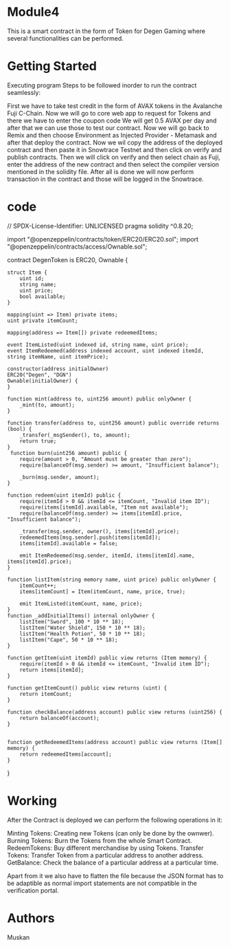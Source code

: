 # Module4
This is a smart contract in the form of Token for Degen Gaming where several functionalities can be performed.

# Getting Started
Executing program Steps to be followed inorder to run the contract seamlessly:

First we have to take test credit in the form of AVAX tokens in the Avalanche Fuji C-Chain. Now we will go to core web app to request for Tokens and there we have to enter the coupon code We will get 0.5 AVAX per day and after that we can use those to test our contract. Now we will go back to Remix and then choose Environment as Injected Provider - Metamask and after that deploy the contract. Now we wil copy the address of the deployed contract and then paste it in Snowtrace Testnet and then click on verify and publish contracts. Then we will click on verify and then select chain as Fuji, enter the address of the new contract and then select the compiler version mentioned in the solidity file. After all is done we will now perform transaction in the contract and those will be logged in the Snowtrace.

# code
// SPDX-License-Identifier: UNLICENSED
pragma solidity ^0.8.20;

import "@openzeppelin/contracts/token/ERC20/ERC20.sol";
import "@openzeppelin/contracts/access/Ownable.sol";

contract DegenToken is ERC20, Ownable {

    struct Item {
        uint id;
        string name;
        uint price;
        bool available;
    }
    
    mapping(uint => Item) private items;
    uint private itemCount;

    mapping(address => Item[]) private redeemedItems;

    event ItemListed(uint indexed id, string name, uint price);
    event ItemRedeemed(address indexed account, uint indexed itemId, string itemName, uint itemPrice);

    constructor(address initialOwner) 
    ERC20("Degen", "DGN") 
    Ownable(initialOwner) {
    }

    function mint(address to, uint256 amount) public onlyOwner {
        _mint(to, amount);
    }

    function transfer(address to, uint256 amount) public override returns (bool) {
        _transfer(_msgSender(), to, amount);
        return true;
    }
     function burn(uint256 amount) public {
        require(amount > 0, "Amount must be greater than zero");
        require(balanceOf(msg.sender) >= amount, "Insufficient balance");

        _burn(msg.sender, amount);
    }

    function redeem(uint itemId) public {
        require(itemId > 0 && itemId <= itemCount, "Invalid item ID");
        require(items[itemId].available, "Item not available");
        require(balanceOf(msg.sender) >= items[itemId].price, "Insufficient balance");

        _transfer(msg.sender, owner(), items[itemId].price);
        redeemedItems[msg.sender].push(items[itemId]);
        items[itemId].available = false;

        emit ItemRedeemed(msg.sender, itemId, items[itemId].name, items[itemId].price);
    }
    
    function listItem(string memory name, uint price) public onlyOwner {
        itemCount++;
        items[itemCount] = Item(itemCount, name, price, true);

        emit ItemListed(itemCount, name, price);
    }
    function _addInitialItems() internal onlyOwner {
        listItem("Sword", 100 * 10 ** 18);
        listItem("Water Shield", 150 * 10 ** 18);
        listItem("Health Potion", 50 * 10 ** 18);
        listItem("Cape", 50 * 10 ** 18);
    }

    function getItem(uint itemId) public view returns (Item memory) {
        require(itemId > 0 && itemId <= itemCount, "Invalid item ID");
        return items[itemId];
    }

    function getItemCount() public view returns (uint) {
        return itemCount;
    }

    function checkBalance(address account) public view returns (uint256) {
        return balanceOf(account);
    }


    function getRedeemedItems(address account) public view returns (Item[] memory) {
        return redeemedItems[account];
    }
}
# Working
After the Contract is deployed we can perform the following operations in it:

Minting Tokens: Creating new Tokens (can only be done by the ownwer). Burning Tokens: Burn the Tokens from the whole Smart Contract. RedeemTokens: Buy different merchandise by using Tokens. Transfer Tokens: Transfer Token from a particular address to another address. GetBalance: Check the balance of a particular address at a particular time.

Apart from it we also have to flatten the file because the JSON format has to be adaptible as normal import statements are not compatible in the verification portal.

# Authors
Muskan 

